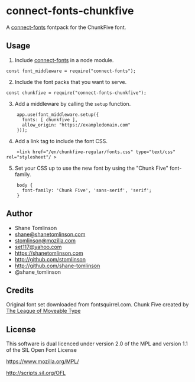 # connect-fonts-chunkfive

A [connect-fonts](https://github.com/shane-tomlinson/connect-fonts) fontpack for the ChunkFive font.

## Usage

1. Include [connect-fonts](https://github.com/shane-tomlinson/connect-fonts) in a node module.
```
const font_middleware = require("connect-fonts");
```

2. Include the font packs that you want to serve.
```
const chunkfive = require("connect-fonts-chunkfive");
```

3. Add a middleware by calling the `setup` function.
```
    app.use(font_middleware.setup({
      fonts: [ chunkfive ],
      allow_origin: "https://exampledomain.com"
    }));
```

4. Add a link tag to include the font CSS.
```
    <link href="/en/chunkfive-regular/fonts.css" type="text/css" rel="stylesheet"/ >
```

5. Set your CSS up to use the new font by using the "Chunk Five" font-family.
```
    body {
      font-family: 'Chunk Five', 'sans-serif', 'serif';
    }
```


## Author
* Shane Tomlinson
* shane@shanetomlinson.com
* stomlinson@mozilla.com
* set117@yahoo.com
* https://shanetomlinson.com
* http://github.com/stomlinson
* http://github.com/shane-tomlinson
* @shane_tomlinson

## Credits

Original font set downloaded from fontsquirrel.com. Chunk Five created by [The League of Moveable Type](http://www.theleagueofmoveabletype.com/)

## License

This software is dual licenced under version 2.0 of the MPL and version 1.1 of the SIL Open Font License

  https://www.mozilla.org/MPL/

  http://scripts.sil.org/OFL

